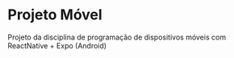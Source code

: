 # Projeto Móvel

Projeto da disciplina de programação de dispositivos móveis com ReactNative + Expo (Android)

